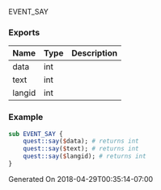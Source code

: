 EVENT_SAY
### Exports
**Name**|**Type**|**Description**
:-----|:-----|:-----
data|int|
text|int|
langid|int|
### Example
```perl
sub EVENT_SAY {
	quest::say($data); # returns int
	quest::say($text); # returns int
	quest::say($langid); # returns int
}
```

Generated On 2018-04-29T00:35:14-07:00